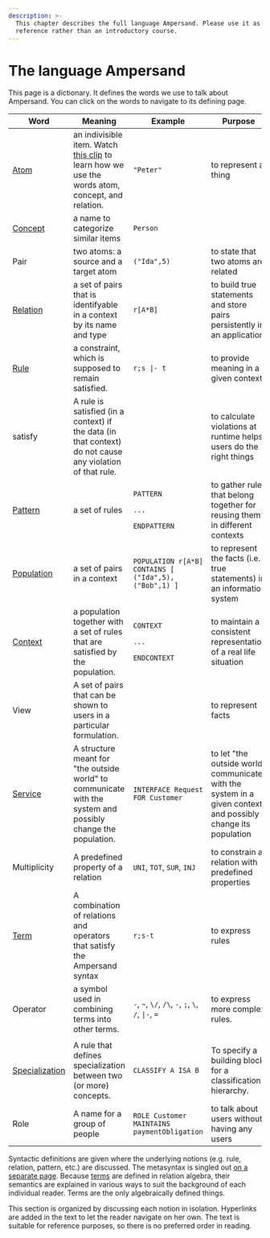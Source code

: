 ```yaml
---
description: >-
  This chapter describes the full language Ampersand. Please use it as a
  reference rather than an introductory course.
---
```


# The language Ampersand

This page is a dictionary. It defines the words we use to talk about Ampersand. You can click on the words to navigate to its defining page.

| Word                                                            | Meaning                                                                                                                                                    | Example                                                                           | Purpose                                                                                                      |
| --------------------------------------------------------------- | ---------------------------------------------------------------------------------------------------------------------------------------------------------- | --------------------------------------------------------------------------------- | ------------------------------------------------------------------------------------------------------------ |
| [Atom](atoms.md)                                                | an indivisible item. Watch [this clip](https://player.ou.nl/wowzaportlets/#!production/Cq0M1nv) to learn how we use the words atom, concept, and relation. | `"Peter"`                                                                         | to represent a thing                                                                                         |
| [Concept](./syntax-of-ampersand#the-concept-statement)          | a name to categorize similar items                                                                                                                         | `Person`                                                                          |                                                                                                              |
| Pair                                                            | two atoms: a source and a target atom                                                                                                                      | `("Ida",5)`                                                                       | to state that two atoms are related                                                                          |
| [Relation](./syntax-of-ampersand#the-relation-statement)        | a set of pairs that is identifyable in a context by its name and type                                                                                      | `r[A*B]`                                                                          | to build true statements and store pairs persistently in an application                                      |
| [Rule](./syntax-of-ampersand#the-rule-statement)                | a constraint, which is supposed to remain satisfied.                                                                                                       | `r;s \|- t`                                                                       | to provide meaning in a given context                                                                        |
| satisfy                                                         | A rule is satisfied (in a context) if the data (in that context) do not cause any violation of that rule.                                                  |                                                                                   | to calculate violations at runtime helps users do the right things                                           |
| [Pattern](./syntax-of-ampersand#the-pattern-statement)          | a set of rules                                                                                                                                             | <p><code>PATTERN</code></p><p> <code>...</code></p><p><code>ENDPATTERN</code></p> | to gather rules that belong together for reusing them in different contexts                                  |
| [Population](./syntax-of-ampersand#the-population-statement)    | a set of pairs in a context                                                                                                                                | `POPULATION r[A*B] CONTAINS [ ("Ida",5), ("Bob",1) ]`                             | to represent the facts (i.e. true statements) in an information system                                       |
| [Context](./syntax-of-ampersand#the-context-statement)          | a population together with a set of rules that are satisfied by the population.                                                                            | <p><code>CONTEXT</code></p><p> <code>...</code></p><p><code>ENDCONTEXT</code></p> | to maintain a consistent representation of a real life situation                                             |
| View                                                            | A set of pairs that can be shown to users in a particular formulation.                                                                                     |                                                                                   | to represent facts                                                                                           |
| [Service](./syntax-of-ampersand#the-interface-statement)        | A structure meant for "the outside world" to communicate with the system and possibly change the population.                                               | `INTERFACE Request FOR Customer`                                                  | to let "the outside world" communicate with the system in a given context and possibly change its population |
| Multiplicity                                                    | A predefined property of a relation                                                                                                                        | `UNI`, `TOT`, `SUR`, `INJ`                                                        | to constrain a relation with predefined properties                                                           |
| [Term](terms.md)                                                | A combination of relations and operators that satisfy the Ampersand syntax                                                                                 | `r;s-t`                                                                           | to express rules                                                                                             |
| Operator                                                        | a symbol used in combining terms into other terms.                                                                                                         | `-`, `~`, `\/`, `/\`, `-`, `;`, `\`, `/`, `\|-`, `=`                              | to express more complex rules.                                                                               |
|                                                                 |                                                                                                                                                            |                                                                                   |                                                                                                              |
| [Specialization](./syntax-of-ampersand#the-classify-statement) | A rule that defines specialization between two (or more) concepts.                                                                                         | `CLASSIFY A ISA B`                                                                | To specify a building block for a classification hierarchy.                                                  |
| Role                                                            | A name for a group of people                                                                                                                               | `ROLE Customer MAINTAINS paymentObligation`                                       | to talk about users without having any users                                                                 |

Syntactic definitions are given where the underlying notions (e.g. rule, relation, pattern, etc.) are discussed. The metasyntax is singled out [on a separate page](how-to-read-syntax-statements.md). Because [terms](terms.md) are defined in relation algebra, their semantics are explained in various ways to suit the background of each individual reader. Terms are the only algebraically defined things.

This section is organized by discussing each notion in isolation. Hyperlinks are added in the text to let the reader navigate on her own. The text is suitable for reference purposes, so there is no preferred order in reading.
